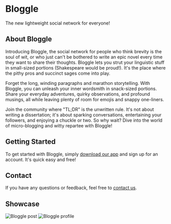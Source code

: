 # Bloggle 
The new lightweight social network for everyone!

## About Bloggle

Introducing Bloggle, the social network for people who think brevity is the soul of wit, 
or who just can't be bothered to write an epic novel every time they want to share their thoughts.
Bloggle lets you strut your linguistic stuff in small-sized portions (Shakespeare would be proud!).
It's the place where the pithy pros and succinct sages come into play.

Forget the long, winding paragraphs and marathon storytelling. With Bloggle, you can unleash your inner wordsmith in snack-sized portions.
Share your everyday adventures, quirky observations, and profound musings, all while leaving plenty of room for emojis and snappy one-liners.

Join the community where "TL;DR" is the unwritten rule. 
It's not about writing a dissertation; it's about sparking conversations,
entertaining your followers, and enjoying a chuckle or two. So why wait? 
Dive into the world of micro-blogging and witty repartee with Bloggle!

## Getting Started

To get started with Bloggle, simply [download our app](#) and sign up for an account. It's quick easy and free!

## Contact

If you have any questions or feedback, feel free to [contact us](mailto:fylora189@gmail.com).

## Showcase

![Bloggle post](https://imgur.com/ePQFXAQ)
![Bloggle profile](https://imgur.com/uXm44EG)
